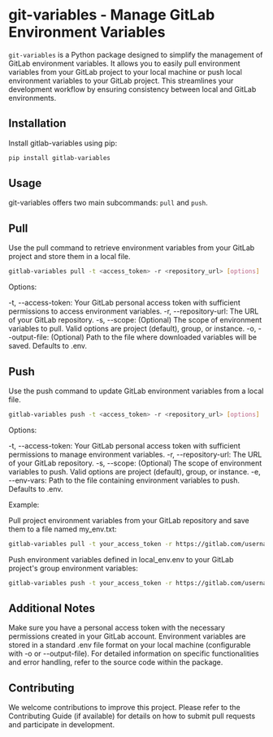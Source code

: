 # git-variables - Manage GitLab Environment Variables

`git-variables` is a Python package designed to simplify the management of GitLab environment variables. It allows you to easily pull environment variables from your GitLab project to your local machine or push local environment variables to your GitLab project. This streamlines your development workflow by ensuring consistency between local and GitLab environments.

## Installation
Install gitlab-variables using pip:

```Bash
pip install gitlab-variables
```
## Usage
git-variables offers two main subcommands: `pull` and `push`.

## Pull
Use the pull command to retrieve environment variables from your GitLab project and store them in a local file.

```Bash
gitlab-variables pull -t <access_token> -r <repository_url> [options]
```

Options:

-t, --access-token: Your GitLab personal access token with sufficient permissions to access environment variables.
-r, --repository-url: The URL of your GitLab repository.
-s, --scope: (Optional) The scope of environment variables to pull. Valid options are project (default), group, or instance.
-o, --output-file: (Optional) Path to the file where downloaded variables will be saved. Defaults to .env.

## Push
Use the push command to update GitLab environment variables from a local file.

```Bash
gitlab-variables push -t <access_token> -r <repository_url> [options]
```

Options:

-t, --access-token: Your GitLab personal access token with sufficient permissions to manage environment variables.
-r, --repository-url: The URL of your GitLab repository.
-s, --scope: (Optional) The scope of environment variables to push. Valid options are project (default), group, or instance.
-e, --env-vars: Path to the file containing environment variables to push. Defaults to .env.

Example:

Pull project environment variables from your GitLab repository and save them to a file named my_env.txt:
```Bash
gitlab-variables pull -t your_access_token -r https://gitlab.com/username/project-name -o .env
```

Push environment variables defined in local_env.env to your GitLab project's group environment variables:
```Bash
gitlab-variables push -t your_access_token -r https://gitlab.com/username/group-name -s group -e local_env.env
```

## Additional Notes
Make sure you have a personal access token with the necessary permissions created in your GitLab account.
Environment variables are stored in a standard .env file format on your local machine (configurable with -o or --output-file).
For detailed information on specific functionalities and error handling, refer to the source code within the package.

## Contributing
We welcome contributions to improve this project. Please refer to the Contributing Guide (if available) for details on how to submit pull requests and participate in development.


